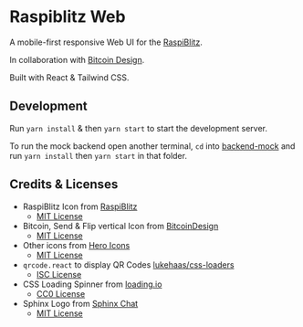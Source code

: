 # Raspiblitz Web

A mobile-first responsive Web UI for the [RaspiBlitz](https://github.com/rootzoll/raspiblitz).

In collaboration with [Bitcoin Design](https://bitcoin.design/).

Built with React & Tailwind CSS.

## Development

Run `yarn install` & then `yarn start` to start the development server.

To run the mock backend open another terminal, `cd` into [backend-mock](./backend-mock) and run `yarn install` then `yarn start` in that folder.

## Credits & Licenses

- RaspiBlitz Icon from [RaspiBlitz](https://github.com/rootzoll/raspiblitz)
  - [MIT License](https://github.com/rootzoll/raspiblitz/blob/v1.7/LICENSE)
- Bitcoin, Send & Flip vertical Icon from [BitcoinDesign](https://github.com/bitcoindesign/bitcoin-icons)
  - [MIT License](https://github.com/BitcoinDesign/Bitcoin-Icons/blob/main/LICENSE)
- Other icons from [Hero Icons](https://heroicons.com/)
  - [MIT License](https://github.com/tailwindlabs/heroicons/blob/master/LICENSE)
- `qrcode.react` to display QR Codes [lukehaas/css-loaders](https://github.com/zpao/qrcode.react)
  - [ISC License](https://github.com/zpao/qrcode.react/blob/master/LICENSE)
- CSS Loading Spinner from [loading.io](https://loading.io/css/)
  - [CC0 License](https://loading.io/css/)
- Sphinx Logo from [Sphinx Chat](https://sphinx.chat/)
  - [MIT License](https://github.com/stakwork/sphinx-relay/blob/master/LICENSE)
